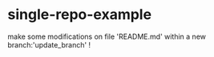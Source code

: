 # single-repo-example

make some modifications on file 'README.md' within a new branch:'update_branch' !
